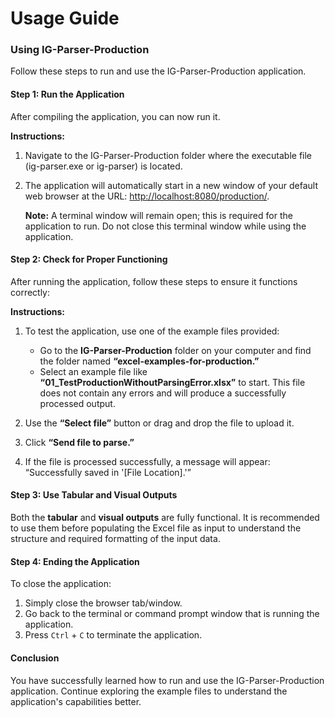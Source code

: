 # Usage Guide

### Using IG-Parser-Production

Follow these steps to run and use the IG-Parser-Production application.

#### Step 1: Run the Application

After compiling the application, you can now run it.

**Instructions:**

1. Navigate to the IG-Parser-Production folder where the executable file (ig-parser.exe or ig-parser) is located. 

2. The application will automatically start in a new window of your default web browser at the URL: [http://localhost:8080/production/](http://localhost:8080/production/).

   **Note:** A terminal window will remain open; this is required for the application to run. Do not close this terminal window while using the application.

#### Step 2: Check for Proper Functioning

After running the application, follow these steps to ensure it functions correctly:

**Instructions:**

1. To test the application, use one of the example files provided:
   - Go to the **IG-Parser-Production** folder on your computer and find the folder named **“excel-examples-for-production.”**
   - Select an example file like **“01_TestProductionWithoutParsingError.xlsx”** to start. This file does not contain any errors and will produce a successfully processed output.

4. Use the **“Select file”** button or drag and drop the file to upload it.
5. Click **“Send file to parse.”**

6. If the file is processed successfully, a message will appear:
   “Successfully saved in '[File Location].'”

#### Step 3: Use Tabular and Visual Outputs

Both the **tabular** and **visual outputs** are fully functional. It is recommended to use them before populating the Excel file as input to understand the structure and required formatting of the input data.


#### Step 4: Ending the Application

To close the application:

1. Simply close the browser tab/window.
2. Go back to the terminal or command prompt window that is running the application.
3. Press `Ctrl` + `C` to terminate the application.


#### Conclusion

You have successfully learned how to run and use the IG-Parser-Production application. Continue exploring the example files to understand the application's capabilities better.